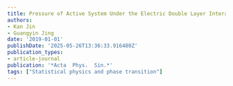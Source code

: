 ```yaml
---
title: Pressure of Active System Under the Electric Double Layer Interaction
authors:
- Kan Jin
- Guangyin Jing
date: '2019-01-01'
publishDate: '2025-05-26T13:36:33.916480Z'
publication_types:
- article-journal
publication: '*Acta  Phys.  Sin.*'
tags: ["Statistical physics and phase transition"]
---
```

